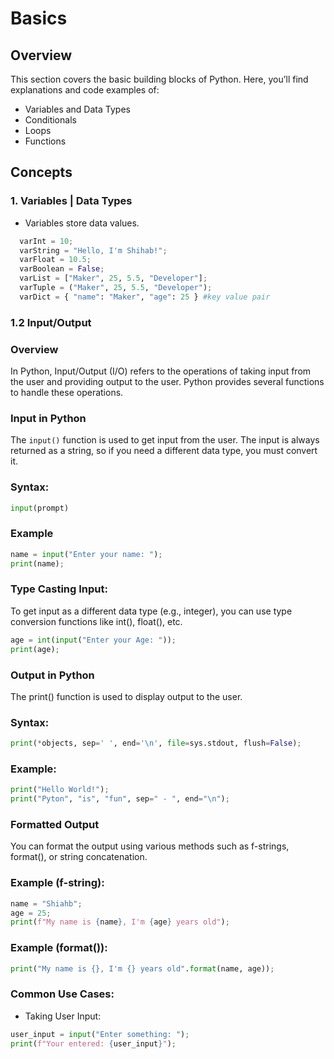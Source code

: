 # Basics

## Overview

This section covers the basic building blocks of Python. Here, you’ll find explanations and code examples of:

- Variables and Data Types
- Conditionals
- Loops
- Functions

## Concepts

### 1. Variables | Data Types

- Variables store data values.

```python
  varInt = 10;
  varString = "Hello, I'm Shihab!";
  varFloat = 10.5;
  varBoolean = False;
  varList = ["Maker", 25, 5.5, "Developer"];
  varTuple = ("Maker", 25, 5.5, "Developer");
  varDict = { "name": "Maker", "age": 25 } #key value pair
```

### 1.2 Input/Output

### Overview

In Python, Input/Output (I/O) refers to the operations of taking input from the user and providing output to the user. Python provides several functions to handle these operations.

### Input in Python

The `input()` function is used to get input from the user. The input is always returned as a string, so if you need a different data type, you must convert it.

### Syntax:

```python
input(prompt)
```

### Example

```python
name = input("Enter your name: ");
print(name);
```

### Type Casting Input:

To get input as a different data type (e.g., integer), you can use type conversion functions like int(), float(), etc.

```python
age = int(input("Enter your Age: "));
print(age);
```

### Output in Python

The print() function is used to display output to the user.

### Syntax:

```python
print(*objects, sep=' ', end='\n', file=sys.stdout, flush=False);
```

### Example:

```python
print("Hello World!");
print("Pyton", "is", "fun", sep=" - ", end="\n");
```

### Formatted Output

You can format the output using various methods such as f-strings, format(), or string concatenation.

### Example (f-string):

```python
name = "Shiahb";
age = 25;
print(f"My name is {name}, I'm {age} years old");
```

### Example (format()):

```python
print("My name is {}, I'm {} years old".format(name, age));
```

### Common Use Cases:

- Taking User Input:

```python
user_input = input("Enter something: ");
print(f"Your entered: {user_input}");
```
